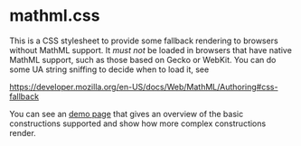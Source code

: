 mathml.css
==========

This is a CSS stylesheet to provide some fallback rendering to browsers without
MathML support. It *must not* be loaded in browsers that have native MathML
support, such as those based on Gecko or WebKit. You can do some UA string
sniffing to decide when to load it, see

https://developer.mozilla.org/en-US/docs/Web/MathML/Authoring#css-fallback

You can see an [demo page](http://fred-wang.github.io/mathml.css/) that gives an
overview of the basic constructions supported and show how more complex
constructions render.
